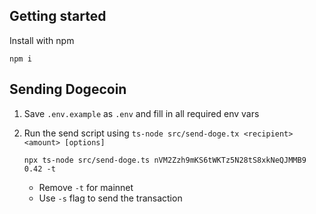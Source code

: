 ## Getting started

Install with npm

```
npm i
```

## Sending Dogecoin

1. Save `.env.example` as `.env` and fill in all required env vars

2. Run the send script using `ts-node src/send-doge.tx <recipient> <amount> [options]`

   ```
   npx ts-node src/send-doge.ts nVM2Zzh9mKS6tWKTz5N28tS8xkNeQJMMB9 0.42 -t
   ```

   - Remove `-t` for mainnet
   - Use `-s` flag to send the transaction

